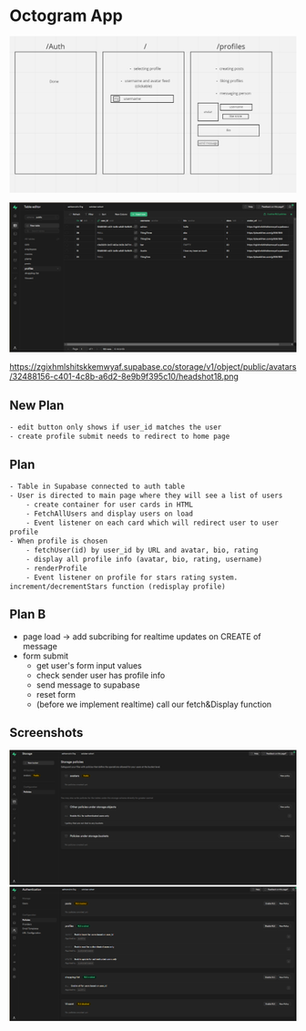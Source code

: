 # Octogram App

![](/assets/wireframe.png)

![](/assets/table.png)

https://zgixhmlshitskkemwyaf.supabase.co/storage/v1/object/public/avatars/32488156-c401-4c8b-a6d2-8e9b9f395c10/headshot18.png

## New Plan

    - edit button only shows if user_id matches the user
    - create profile submit needs to redirect to home page

## Plan

    - Table in Supabase connected to auth table
    - User is directed to main page where they will see a list of users
        - create container for user cards in HTML
        - FetchAllUsers and display users on load
        - Event listener on each card which will redirect user to user profile
    - When profile is chosen
        - fetchUser(id) by user_id by URL and avatar, bio, rating
        - display all profile info (avatar, bio, rating, username)
        - renderProfile
        - Event listener on profile for stars rating system. increment/decrementStars function (redisplay profile)

## Plan B

-   page load -> add subcribing for realtime updates on CREATE of message
-   form submit
    -   get user's form input values
    -   check sender user has profile info
    -   send message to supabase
    -   reset form
    -   (before we implement realtime) call our fetch&Display function

## Screenshots

![](/assets/avatars.bucket.png)
![](/assets/RLS.policies.png)

